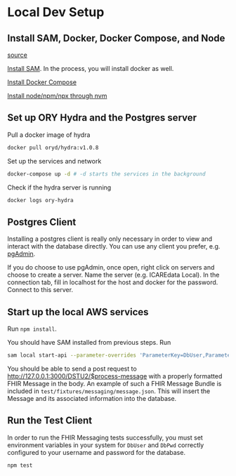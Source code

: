 # Local Dev Setup

## Install SAM, Docker, Docker Compose, and Node

[source](https://hackernoon.com/dont-install-postgres-docker-pull-postgres-bee20e200198)

[Install SAM](https://docs.aws.amazon.com/serverless-application-model/latest/developerguide/serverless-sam-cli-install-mac.html). In the process, you will install docker as well.

[Install Docker Compose](https://docs.docker.com/compose/install/)

[Install node/npm/npx through nvm](https://github.com/nvm-sh/nvm)

## Set up ORY Hydra and the Postgres server

Pull a docker image of hydra

```bash
docker pull oryd/hydra:v1.0.8
```

Set up the services and network
```bash
docker-compose up -d # -d starts the services in the background
```

Check if the hydra server is running

```bash
docker logs ory-hydra
```

## Postgres Client

Installing a postgres client is really only necessary in order to view and interact with the database directly. You can use any client you prefer, e.g. [pgAdmin](https://www.pgadmin.org/download/).

If you do choose to use pgAdmin, once open, right click on servers and choose to create a server. Name the server (e.g. ICAREdata Local). In the connection tab, fill in localhost for the host and docker for the password. Connect to this server.

## Start up the local AWS services

Run `npm install`.

You should have SAM installed from previous steps. Run

```bash
sam local start-api --parameter-overrides 'ParameterKey=DbUser,ParameterValue=postgres ParameterKey=DbPwd,ParameterValue=docker'
```

You should be able to send a post request to http://127.0.0.1:3000/DSTU2/$process-message with a properly formatted FHIR Message in the body. An example of such a FHIR Message Bundle is included in `test/fixtures/messaging/message.json`. This will insert the Message and its associated information into the database.

## Run the Test Client

In order to run the FHIR Messaging tests successfully, you must set environment variables in your system for `DbUser` and `DbPwd` correctly configured to your username and password for the database.

```bash
npm test
```